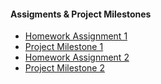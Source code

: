 #### Assigments & Project Milestones

- [Homework Assignment 1](HA1.md)
- [Project Milestone 1](PM1.md)
- [Homework Assignment 2](HA2.md)
- [Project Milestone 2](PM2.md)
